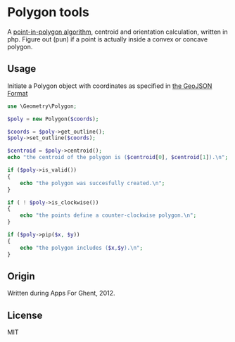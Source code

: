Polygon tools
===

A [point-in-polygon algorithm](http://en.wikipedia.org/wiki/Point_in_polygon), centroid and orientation calculation, written in php. Figure out (pun) if a point is actually inside a convex or concave polygon.


Usage
-----

Initiate a Polygon object with coordinates as specified in [the GeoJSON Format](http://www.geojson.org/geojson-spec.html#polygon)

```PHP
use \Geometry\Polygon;

$poly = new Polygon($coords);

$coords = $poly->get_outline();
$poly->set_outline($coords);

$centroid = $poly->centroid();
echo "the centroid of the polygon is ($centroid[0], $centroid[1]).\n";

if ($poly->is_valid())
{
    echo "the polygon was succesfully created.\n";
}

if ( ! $poly->is_clockwise())
{
    echo "the points define a counter-clockwise polygon.\n";
}

if ($poly->pip($x, $y))
{
    echo "the polygon includes ($x,$y).\n";
}
```

Origin
------

Written during Apps For Ghent, 2012.

License
-------

MIT
